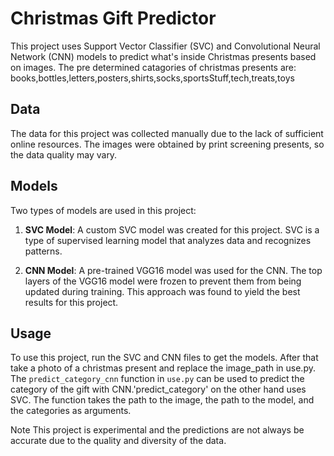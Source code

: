 # Christmas Gift Predictor

This project uses Support Vector Classifier (SVC) and Convolutional Neural Network (CNN) models to predict what's inside Christmas presents based on images. The pre determined catagories of christmas presents are: books,bottles,letters,posters,shirts,socks,sportsStuff,tech,treats,toys

## Data

The data for this project was collected manually due to the lack of sufficient online resources. The images were obtained by print screening presents, so the data quality may vary.

## Models

Two types of models are used in this project:

1. **SVC Model**: A custom SVC model was created for this project. SVC is a type of supervised learning model that analyzes data and recognizes patterns.

2. **CNN Model**: A pre-trained VGG16 model was used for the CNN. The top layers of the VGG16 model were frozen to prevent them from being updated during training. This approach was found to yield the best results for this project.

## Usage

To use this project, run the SVC and CNN files to get the models. After that take a photo of a christmas present and replace the image_path in use.py. The `predict_category_cnn` function in `use.py` can be used to predict the category of the gift with CNN.'predict_category' on the other hand uses SVC. The function takes the path to the image, the path to the model, and the categories as arguments.


Note
This project is experimental and the predictions are not always be accurate due to the quality and diversity of the data.

